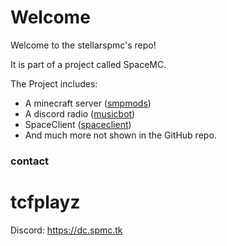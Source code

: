 # Welcome 
Welcome to the stellarspmc's repo!

It is part of a project called SpaceMC.

The Project includes:
- A minecraft server ([smpmods](https://github.com/stellarspmc/smpmods))
- A discord radio ([musicbot](https://github.com/stellarspmc/spmcradio))
- SpaceClient ([spaceclient](https://github.com/stellarspmc/spaceclient-revived))
- And much more not shown in the GitHub repo.

### contact
# tcfplayz
Discord: https://dc.spmc.tk
